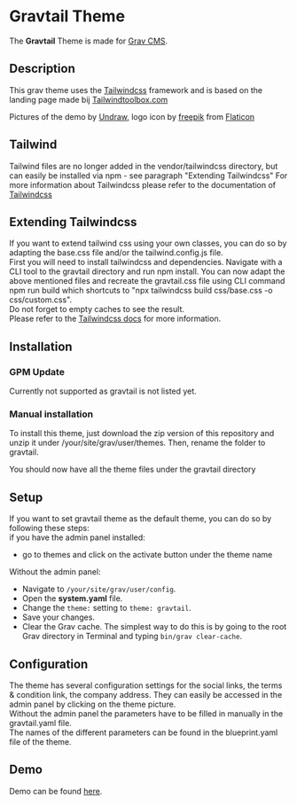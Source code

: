 # Gravtail Theme

The **Gravtail** Theme is made for [Grav CMS](http://github.com/getgrav/grav).  
## Description

This grav theme uses the [Tailwindcss](https://tailwindcss.com) framework and is based on the landing page made bij [Tailwindtoolbox.com](https://tailwindtoolbox.com)

Pictures of the demo by [Undraw](https://undraw.co), logo icon by [freepik](https://www.freepik.com) from [Flaticon](https://www.flaticon.com/) 

## Tailwind
Tailwind files are no longer added in the vendor/tailwindcss directory, but can easily be installed via npm - see paragraph "Extending Tailwindcss" 
For more information about Tailwindcss please refer to the documentation of [Tailwindcss](https://tailwindcss.com)

## Extending Tailwindcss  
If you want to extend tailwind css using your own classes, you can do so by adapting the base.css file and/or the tailwind.config.js file.  
First you will need to install tailwindcss and dependencies.  Navigate with a CLI tool to the gravtail directory and run npm install.  You can now adapt the above mentioned files and recreate the gravtail.css file using CLI command npm run build which shortcuts to "npx tailwindcss build css/base.css -o css/custom.css".  
Do not forget to empty caches to see the result.  
Please refer to the [Tailwindcss docs](https://tailwindcss.com) for more information.

## Installation	
### GPM Update 
Currently not supported as gravtail is not listed yet.
	
### Manual installation
To install this theme, just download the zip version of this repository and unzip it under /your/site/grav/user/themes. Then, rename the folder to gravtail. 

You should now have all the theme files under the gravtail directory

## Setup

If you want to set gravtail theme as the default theme, you can do so by following these steps:  
if you have the admin panel installed:  
* go to themes and click on the activate button under the theme name

Without the admin panel:
* Navigate to `/your/site/grav/user/config`.
* Open the **system.yaml** file.
* Change the `theme:` setting to `theme: gravtail`.
* Save your changes.
* Clear the Grav cache. The simplest way to do this is by going to the root Grav directory in Terminal and typing `bin/grav clear-cache`.

## Configuration
The theme has several configuration settings for the social links, the terms & condition link, the company address.  They can easily be accessed in the admin panel by clicking on the theme picture.  
Without the admin panel the parameters have to be filled in manually in the gravtail.yaml file.  
The names of the different parameters can be found in the blueprint.yaml file of the theme.


## Demo
Demo can be found [here](https://gravtail.outsmartit.be).